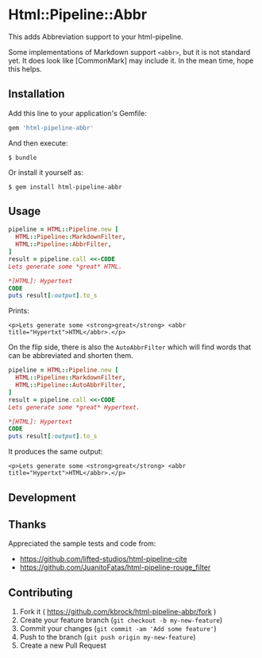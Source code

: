 # Html::Pipeline::Abbr

This adds Abbreviation support to your html-pipeline.

Some implementations of Markdown support `<abbr>`, but it is not standard yet.
It does look like [CommonMark] may include it. In the mean time, hope this
helps.

## Installation

Add this line to your application's Gemfile:

```ruby
gem 'html-pipeline-abbr'
```

And then execute:

    $ bundle

Or install it yourself as:

    $ gem install html-pipeline-abbr

## Usage

```ruby
pipeline = HTML::Pipeline.new [
  HTML::Pipeline::MarkdownFilter,
  HTML::Pipeline::AbbrFilter,
]
result = pipeline.call <<-CODE
Lets generate some *great* HTML.

*[HTML]: Hypertext
CODE
puts result[:output].to_s
```
Prints:

```
<p>Lets generate some <strong>great</strong> <abbr title="Hypertxt">HTML</abbr>.</p>
```

On the flip side, there is also the `AutoAbbrFilter` which will find words that can be abbreviated and shorten them.

```ruby
pipeline = HTML::Pipeline.new [
  HTML::Pipeline::MarkdownFilter,
  HTML::Pipeline::AutoAbbrFilter,
]
result = pipeline.call <<-CODE
Lets generate some *great* Hypertext.

*[HTML]: Hypertext
CODE
puts result[:output].to_s
```

It produces the same output:

```
<p>Lets generate some <strong>great</strong> <abbr title="Hypertxt">HTML</abbr>.</p>
```

## Development

## Thanks

Appreciated the sample tests and code from:

- https://github.com/lifted-studios/html-pipeline-cite
- https://github.com/JuanitoFatas/html-pipeline-rouge_filter

## Contributing

1. Fork it ( https://github.com/kbrock/html-pipeline-abbr/fork )
2. Create your feature branch (`git checkout -b my-new-feature`)
3. Commit your changes (`git commit -am 'Add some feature'`)
4. Push to the branch (`git push origin my-new-feature`)
5. Create a new Pull Request
